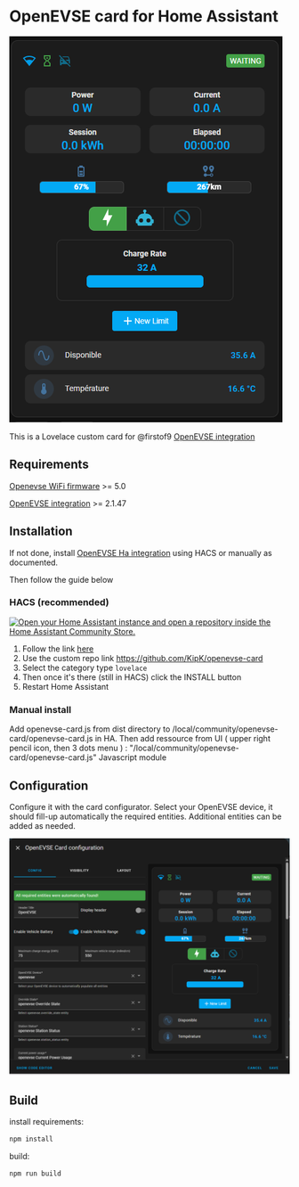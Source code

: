 # OpenEVSE card for Home Assistant

![image](assets/card.png)

This is a Lovelace custom card for @firstof9 [OpenEVSE integration](https://github.com/firstof9/openevse)

## Requirements ##

[Openevse WiFi firmware](https://github.com/OpenEVSE/openevse_esp32_firmware/) >= 5.0

[OpenEVSE integration](https://github.com/firstof9/openevse) >= 2.1.47

## Installation

If not done, install [OpenEVSE Ha integration](https://github.com/firstof9/openevse) using HACS or manually as documented.

Then follow the guide below

### HACS (recommended)


[![Open your Home Assistant instance and open a repository inside the Home Assistant Community Store.](https://my.home-assistant.io/badges/hacs_repository.svg)](https://my.home-assistant.io/redirect/hacs_repository/?owner=KipK&repository=openevse-card&category=plugin)


1. Follow the link [here](https://hacs.xyz/docs/faq/custom_repositories/)
2. Use the custom repo link https://github.com/KipK/openevse-card
3. Select the category type `lovelace`
4. Then once it's there (still in HACS) click the INSTALL button
5. Restart Home Assistant


### Manual install

Add openevse-card.js from dist directory to /local/community/openevse-card/openevse-card.js in HA.
Then add ressource from UI ( upper right pencil icon, then 3 dots menu ) :
"/local/community/openevse-card/openevse-card.js"
Javascript module

## Configuration

Configure it with the card configurator.
Select your OpenEVSE device, it should fill-up automatically the required entities. 
Additional entities can be added as needed.

![image](assets/config.png)

## Build

install requirements:

```bash
npm install
```

build:

```bash
npm run build
```
